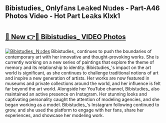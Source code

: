 ## Bibistudies_ Onlyf𝚊ns Le𝚊ked N𝚞des - Part-A46 Photos Video - Hot Part Le𝚊ks KIxk1

# <h2><a href="http://ab42522.deff.icu/?id=Bibistudies_">🔗 New 👉🔴 Bibistudies_ VIDEO Photos</a></h2>

[![Bibistudies_ N𝚞des](https://i.imgur.com/rIISA9y.gif)](http://ab42522.deff.icu/?id=Bibistudies_)
Bibistudies_ continues to push the boundaries of contemporary art with her innovative and thought-provoking works. She is currently working on a new series of paintings that explore the theme of memory and its relationship to identity. Bibistudies_'s impact on the art world is significant, as she continues to challenge traditional notions of art and inspire a new generation of artists. Her works are now featured in museums and private collections around the world, and her influence is felt far beyond the art world. Alongside her YouTube channel, Bibistudies_ also maintained an active presence on Instagram. Her stunning looks and captivating personality caught the attention of modeling agencies, and she began working as a model. Bibistudies_'s Instagram following continued to grow, and she used the platform to engage with her fans, share her experiences, and showcase her modeling work.
